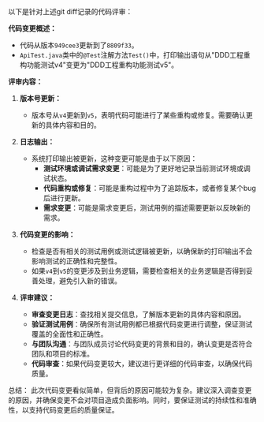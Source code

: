 以下是针对上述git diff记录的代码评审：

**代码变更概述：**
- 代码从版本`949cee3`更新到了`8809f33`。
- `ApiTest.java`类中的`@Test`注解方法`Test()`中，打印输出语句从"DDD工程重构功能测试v4"变更为"DDD工程重构功能测试v5"。

**评审内容：**

1. **版本号更新：**
   - 版本号从`v4`更新到`v5`，表明代码可能进行了某些重构或修复。需要确认更新的具体内容和目的。

2. **日志输出：**
   - 系统打印输出被更新，这种变更可能是由于以下原因：
     - **测试环境或调试需求变更**：可能是为了更好地记录当前测试环境或调试状态。
     - **代码重构或修复**：可能是重构过程中为了追踪版本，或者修复某个bug后进行更新。
     - **需求变更**：可能是需求变更后，测试用例的描述需要更新以反映新的需求。

3. **代码变更的影响：**
   - 检查是否有相关的测试用例或测试逻辑被更新，以确保新的打印输出不会影响测试的正确性和完整性。
   - 如果`v4`到`v5`的变更涉及到业务逻辑，需要检查相关的业务逻辑是否得到妥善处理，避免引入新的错误。

4. **评审建议：**
   - **审查变更日志**：查找相关提交信息，了解版本更新的具体内容和原因。
   - **验证测试用例**：确保所有测试用例都已根据代码变更进行调整，保证测试覆盖的全面性和正确性。
   - **与团队沟通**：与团队成员讨论代码变更的背景和目的，确认变更是否符合团队和项目的标准。
   - **代码审查**：如果代码变更较大，建议进行更详细的代码审查，以确保代码质量。

总结：
此次代码变更看似简单，但背后的原因可能较为复杂。建议深入调查变更的原因，并确保变更不会对项目造成负面影响。同时，要保证测试的持续性和准确性，以支持代码变更后的质量保证。